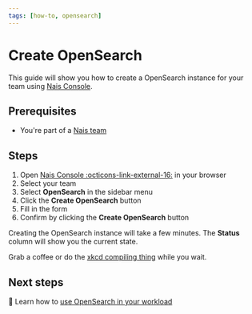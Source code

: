 ```yaml
---
tags: [how-to, opensearch]
---
```


# Create OpenSearch

This guide will show you how to create a OpenSearch instance for your team using [Nais Console](../../../operate/console.md).

## Prerequisites

- You're part of a [Nais team](../../../explanations/team.md)

## Steps

1. Open [Nais Console :octicons-link-external-16:](https://console.<<tenant()>>.cloud.nais.io) in your browser
2. Select your team
3. Select **OpenSearch** in the sidebar menu
4. Click the **Create OpenSearch** button
5. Fill in the form
6. Confirm by clicking the **Create OpenSearch** button

Creating the OpenSearch instance will take a few minutes.
The **Status** column will show you the current state.

Grab a coffee or do the [xkcd compiling thing](https://xkcd.com/303/) while you wait.

## Next steps

:dart: Learn how to [use OpenSearch in your workload](use-in-workload.md)
